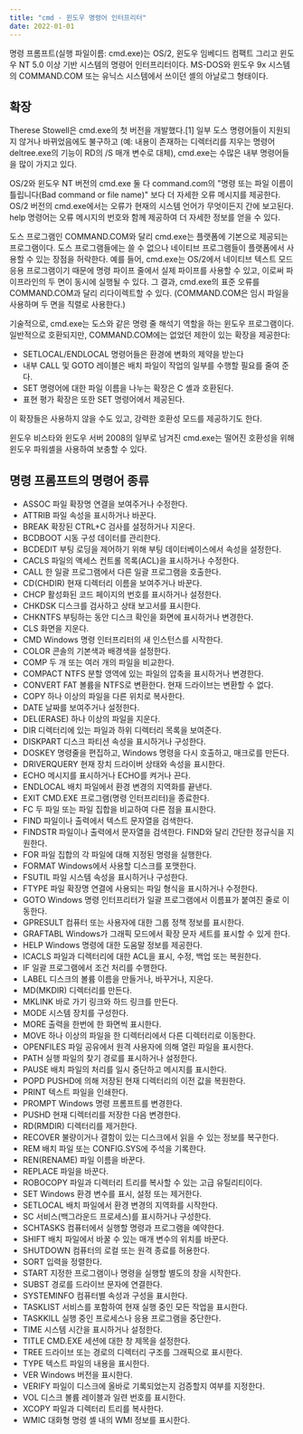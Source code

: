 ```yaml
---
title: "cmd - 윈도우 명령어 인터프리터"
date: 2022-01-01
---
```


명령 프롬프트(실행 파일이름: cmd.exe)는 OS/2, 윈도우 임베디드 컴팩트 그리고 윈도우 NT 5.0 이상 기반 시스템의 명령어 인터프리터이다. MS-DOS와 윈도우 9x 시스템의 COMMAND.COM 또는 유닉스 시스템에서 쓰이던 셸의 아날로그 형태이다.

## 확장
Therese Stowell은 cmd.exe의 첫 버전을 개발했다.[1] 일부 도스 명령어들이 지원되지 않거나 바뀌었음에도 불구하고 (예: 내용이 존재하는 디렉터리를 지우는 명령어 deltree.exe의 기능이 RD의 /S 매개 변수로 대체), cmd.exe는 수많은 내부 명령어들을 많이 가지고 있다.

OS/2와 윈도우 NT 버전의 cmd.exe 둘 다 command.com의 "명령 또는 파일 이름이 틀립니다(Bad command or file name)" 보다 더 자세한 오류 메시지를 제공한다. OS/2 버전의 cmd.exe에서는 오류가 현재의 시스템 언어가 무엇이든지 간에 보고된다. help 명령어는 오류 메시지의 번호와 함께 제공하여 더 자세한 정보를 얻을 수 있다.

도스 프로그램인 COMMAND.COM와 달리 cmd.exe는 플랫폼에 기본으로 제공되는 프로그램이다. 도스 프로그램들에는 쓸 수 없으나 네이티브 프로그램들이 플랫폼에서 사용할 수 있는 장점을 허락한다. 예를 들어, cmd.exe는 OS/2에서 네이티브 텍스트 모드 응용 프로그램이기 때문에 명령 파이프 줄에서 실제 파이프를 사용할 수 있고, 이로써 파이프라인의 두 면이 동시에 실행될 수 있다. 그 결과, cmd.exe의 표준 오류를 COMMAND.COM과 달리 리다이렉트할 수 있다. (COMMAND.COM은 임시 파일을 사용하며 두 면을 직렬로 사용한다.)

기술적으로, cmd.exe는 도스와 같은 명령 줄 해석기 역할을 하는 윈도우 프로그램이다. 일반적으로 호환되지만, COMMAND.COM에는 없었던 제한이 있는 확장을 제공한다:

* SETLOCAL/ENDLOCAL 명령어들은 환경에 변화의 제약을 받는다
* 내부 CALL 및 GOTO 레이블은 배치 파일이 작업의 일부를 수행할 필요를 줄여 준다.
* SET 명령어에 대한 파일 이름을 나누는 확장은 C 셸과 호환된다.
* 표현 평가 확장은 또한 SET 명령어에서 제공된다.

이 확장들은 사용하지 않을 수도 있고, 강력한 호환성 모드를 제공하기도 한다.

윈도우 비스타와 윈도우 서버 2008의 일부로 남겨진 cmd.exe는 떨어진 호환성을 위해 윈도우 파워셸을 사용하여 보충할 수 있다. 

## 명령 프롬프트의 명령어 종류
* ASSOC 파일 확장명 연결을 보여주거나 수정한다.
* ATTRIB 파일 속성을 표시하거나 바꾼다.
* BREAK 확장된 CTRL+C 검사를 설정하거나 지운다.
* BCDBOOT 시동 구성 데이터를 관리한다.
* BCDEDIT 부팅 로딩을 제어하기 위해 부팅 데이터베이스에서 속성을 설정한다.
* CACLS 파일의 액세스 컨트롤 목록(ACL)을 표시하거나 수정한다.
* CALL 한 일괄 프로그램에서 다른 일괄 프로그램을 호출한다.
* CD(CHDIR) 현재 디렉터리 이름을 보여주거나 바꾼다.
* CHCP 활성화된 코드 페이지의 번호를 표시하거나 설정한다.
* CHKDSK 디스크를 검사하고 상태 보고서를 표시한다.
* CHKNTFS 부팅하는 동안 디스크 확인을 화면에 표시하거나 변경한다.
* CLS 화면을 지운다.
* CMD Windows 명령 인터프리터의 새 인스턴스를 시작한다.
* COLOR 콘솔의 기본색과 배경색을 설정한다.
* COMP 두 개 또는 여러 개의 파일을 비교한다.
* COMPACT NTFS 분할 영역에 있는 파일의 압축을 표시하거나 변경한다.
* CONVERT FAT 볼륨을 NTFS로 변환한다. 현재 드라이브는 변환할 수 없다.
* COPY 하나 이상의 파일을 다른 위치로 복사한다.
* DATE 날짜를 보여주거나 설정한다.
* DEL(ERASE) 하나 이상의 파일을 지운다.
* DIR 디렉터리에 있는 파일과 하위 디렉터리 목록을 보여준다.
* DISKPART 디스크 파티션 속성을 표시하거나 구성한다.
* DOSKEY 명령줄을 편집하고, Windows 명령을 다시 호출하고, 매크로를 만든다.
* DRIVERQUERY 현재 장치 드라이버 상태와 속성을 표시한다.
* ECHO 메시지를 표시하거나 ECHO를 켜거나 끈다.
* ENDLOCAL 배치 파일에서 환경 변경의 지역화를 끝낸다.
* EXIT CMD.EXE 프로그램(명령 인터프리터)을 종료한다.
* FC 두 파일 또는 파일 집합을 비교하여 다른 점을 표시한다.
* FIND 파일이나 출력에서 텍스트 문자열을 검색한다.
* FINDSTR 파일이나 출력에서 문자열을 검색한다. FIND와 달리 간단한 정규식을 지원한다.
* FOR 파일 집합의 각 파일에 대해 지정된 명령을 실행한다.
* FORMAT Windows에서 사용할 디스크를 포맷한다.
* FSUTIL 파일 시스템 속성을 표시하거나 구성한다.
* FTYPE 파일 확장명 연결에 사용되는 파일 형식을 표시하거나 수정한다.
* GOTO Windows 명령 인터프리터가 일괄 프로그램에서 이름표가 붙여진 줄로 이동한다.
* GPRESULT 컴퓨터 또는 사용자에 대한 그룹 정책 정보를 표시한다.
* GRAFTABL Windows가 그래픽 모드에서 확장 문자 세트를 표시할 수 있게 한다.
* HELP Windows 명령에 대한 도움말 정보를 제공한다.
* ICACLS 파일과 디렉터리에 대한 ACL을 표시, 수정, 백업 또는 복원한다.
* IF 일괄 프로그램에서 조건 처리를 수행한다.
* LABEL 디스크의 볼륨 이름을 만들거나, 바꾸거나, 지운다.
* MD(MKDIR) 디렉터리를 만든다.
* MKLINK 바로 가기 링크와 하드 링크를 만든다.
* MODE 시스템 장치를 구성한다.
* MORE 출력을 한번에 한 화면씩 표시한다.
* MOVE 하나 이상의 파일을 한 디렉터리에서 다른 디렉터리로 이동한다.
* OPENFILES 파일 공유에서 원격 사용자에 의해 열린 파일을 표시한다.
* PATH 실행 파일의 찾기 경로를 표시하거나 설정한다.
* PAUSE 배치 파일의 처리를 일시 중단하고 메시지를 표시한다.
* POPD PUSHD에 의해 저장된 현재 디렉터리의 이전 값을 복원한다.
* PRINT 텍스트 파일을 인쇄한다.
* PROMPT Windows 명령 프롬프트를 변경한다.
* PUSHD 현재 디렉터리를 저장한 다음 변경한다.
* RD(RMDIR) 디렉터리를 제거한다.
* RECOVER 불량이거나 결함이 있는 디스크에서 읽을 수 있는 정보를 복구한다.
* REM 배치 파일 또는 CONFIG.SYS에 주석을 기록한다.
* REN(RENAME) 파일 이름을 바꾼다.
* REPLACE 파일을 바꾼다.
* ROBOCOPY 파일과 디렉터리 트리를 복사할 수 있는 고급 유틸리티이다.
* SET Windows 환경 변수를 표시, 설정 또는 제거한다.
* SETLOCAL 배치 파일에서 환경 변경의 지역화를 시작한다.
* SC 서비스(백그라운드 프로세스)를 표시하거나 구성한다.
* SCHTASKS 컴퓨터에서 실행할 명령과 프로그램을 예약한다.
* SHIFT 배치 파일에서 바꿀 수 있는 매개 변수의 위치를 바꾼다.
* SHUTDOWN 컴퓨터의 로컬 또는 원격 종료를 허용한다.
* SORT 입력을 정렬한다.
* START 지정한 프로그램이나 명령을 실행할 별도의 창을 시작한다.
* SUBST 경로를 드라이브 문자에 연결한다.
* SYSTEMINFO 컴퓨터별 속성과 구성을 표시한다.
* TASKLIST 서비스를 포함하여 현재 실행 중인 모든 작업을 표시한다.
* TASKKILL 실행 중인 프로세스나 응용 프로그램을 중단한다.
* TIME 시스템 시간을 표시하거나 설정한다.
* TITLE CMD.EXE 세션에 대한 창 제목을 설정한다.
* TREE 드라이브 또는 경로의 디렉터리 구조를 그래픽으로 표시한다.
* TYPE 텍스트 파일의 내용을 표시한다.
* VER Windows 버전을 표시한다.
* VERIFY 파일이 디스크에 올바로 기록되었는지 검증할지 여부를 지정한다.
* VOL 디스크 볼륨 레이블과 일련 번호를 표시한다.
* XCOPY 파일과 디렉터리 트리를 복사한다.
* WMIC 대화형 명령 셸 내의 WMI 정보를 표시한다.